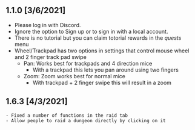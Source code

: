 ﻿## 1.1.0 [3/6/2021]
  - Please log in with Discord.
   - Ignore the option to Sign up or to sign in with a local account.
  - There is no tutorial but you can claim totorial rewards in the _quests_ menu
  - Wheel/Trackpad has two options in settings that control mouse wheel and 2 finger track pad swipe
    - Pan: Works best for trackpads and 4 direction mice
        - With a trackpad this lets you pan around using two fingers
    - Zoom: Zoom works best for normal mice
        - With trackpad + 2 finger swipe this will result in a zoom
## 1.6.3 [4/3/2021]
	- Fixed a number of functions in the raid tab
	- Allow people to raid a dungeon directly by clicking on it
